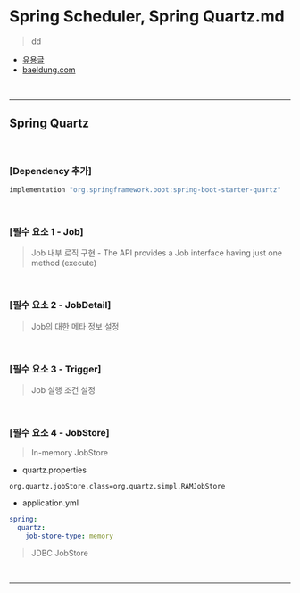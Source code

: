 # Spring Scheduler, Spring Quartz.md
> dd 
* [유용글](https://sabarada.tistory.com/113?category=803157)
* [baeldung.com](https://www.baeldung.com/spring-quartz-schedule)

<br>
<hr>

## Spring Quartz
####

<br>

### [Dependency 추가]

```gradle
implementation "org.springframework.boot:spring-boot-starter-quartz"
```

<br>

### [필수 요소 1 - Job]
> Job 내부 로직 구현 - The API provides a Job interface having just one method (execute)

<br>

### [필수 요소 2 - JobDetail]
> Job의 대한 메타 정보 설정

<br>

### [필수 요소 3 - Trigger]
> Job 실행 조건 설정

<br>

### [필수 요소 4 - JobStore]
> In-memory JobStore
* quartz.properties
```properties
org.quartz.jobStore.class=org.quartz.simpl.RAMJobStore
```
* application.yml
```yml
spring:
  quartz:
    job-store-type: memory
```
> JDBC JobStore

<br>
<hr>
<br>

